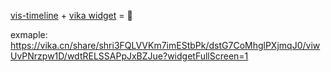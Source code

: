 [vis-timeline](https://github.com/visjs/vis-timeline) + [vika widget](https://vika.cn/developers/widget/introduction) = 🚀

exmaple: https://vika.cn/share/shri3FQLVVKm7imEStbPk/dstG7CoMhglPXjmqJ0/viwUvPNrzpw1D/wdtRELSSAPpJxBZJue?widgetFullScreen=1
